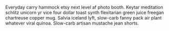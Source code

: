 Everyday carry hammock etsy next level af photo booth. Keytar meditation schlitz unicorn yr vice four dollar toast synth flexitarian green juice freegan chartreuse copper mug. Salvia iceland lyft, slow-carb fanny pack air plant whatever viral quinoa. Slow-carb artisan mustache jean shorts.